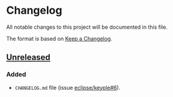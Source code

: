 # Changelog
All notable changes to this project will be documented in this file.

The format is based on [Keep a Changelog](https://keepachangelog.com/en/1.0.0/).

## [Unreleased]
### Added
- `CHANGELOG.md` file (issue [eclipse/keyple#6]).

[unreleased]: https://github.com/eclipse/keyple-website

[eclipse/keyple#6]: https://github.com/eclipse/keyple/issues/6